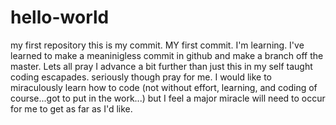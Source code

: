 # hello-world
my first repository
this is my commit.  MY first commit.  I'm learning.  I've learned to make a meaninigless commit in github and make a branch off the master.   Lets all pray I advance a bit further than just this in my self taught coding escapades.  seriously though pray for me.  I would like to miraculously learn how to code (not without effort, learning, and coding of course...got to put in the work...) but I feel a major miracle will need to occur for me to get as far as I'd like.
